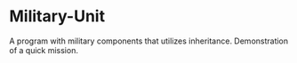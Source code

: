 # Military-Unit
A program with military components that utilizes inheritance. Demonstration of a quick mission.
